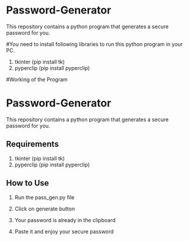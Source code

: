 # Password-Generator
This repository contains a python program that generates a secure password for you.

#You need to install following libraries to run this python program in your PC.
1. tkinter (pip install tk)
2. pyperclip (pip install pyperclip)

#Working of the Program


# Password-Generator

This repository contains a python program that generates a secure password for you.


## Requirements

1. tkinter (pip install tk)
2. pyperclip (pip install pyperclip)

## How to Use

1. Run the pass_gen.py file 

2. Click on generate button

3. Your password is already in the clipboard 

4. Paste it and enjoy your secure password

